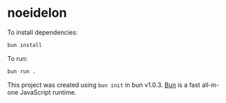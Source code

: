 # noeidelon

To install dependencies:

```bash
bun install
```

To run:

```bash
bun run .
```

This project was created using `bun init` in bun v1.0.3. [Bun](https://bun.sh) is a fast all-in-one JavaScript runtime.
